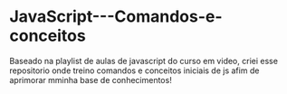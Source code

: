 # JavaScript---Comandos-e-conceitos
Baseado na playlist de aulas de javascript do curso em video, criei esse repositorio onde treino comandos e conceitos iniciais de js afim de aprimorar mminha base de conhecimentos! 
